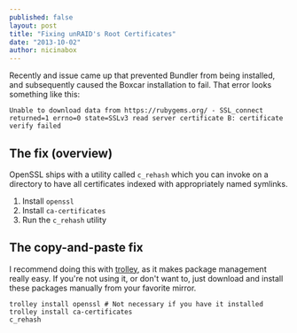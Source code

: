 ```yaml
---
published: false
layout: post
title: "Fixing unRAID's Root Certificates"
date: "2013-10-02"
author: nicinabox
---
```


Recently and issue came up that prevented Bundler from being installed, and subsequently caused the Boxcar installation to fail. That error looks something like this:

	Unable to download data from https://rubygems.org/ - SSL_connect returned=1 errno=0 state=SSLv3 read server certificate B: certificate verify failed

## The fix (overview)

OpenSSL ships with a utility called `c_rehash` which you can invoke on a directory to have all certificates indexed with appropriately named symlinks. 

1. Install `openssl`
2. Install `ca-certificates`
3. Run the `c_rehash` utility

## The copy-and-paste fix

I recommend doing this with [trolley](https://github.com/nicinabox/trolley), as it makes package management really easy. If you're not using it, or don't want to, just download and install these packages manually from your favorite mirror.

	trolley install openssl # Not necessary if you have it installed
    trolley install ca-certificates
    c_rehash